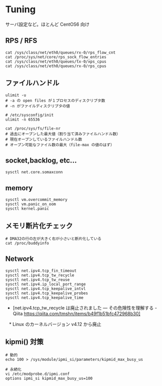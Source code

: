 # Tuning

サーバ設定など。ほとんど CentOS6 向け

## RPS / RFS

```
cat /sys/class/net/eth0/queues/rx-0/rps_flow_cnt
cat /proc/sys/net/core/rps_sock_flow_entries
cat /sys/class/net/eth0/queues/tx-0/xps_cpus
cat /sys/class/net/eth0/queues/rx-0/rps_cpus
```

## ファイルハンドル

```
ulimit -u
# -a の open files が１プロセスのディスクリプタ数
# -n がファイルディスクリプタの値

# /etc/sysconfig/init
ulimit -n 65536

cat /proc/sys/fs/file-nr
# 過去にオープンした最大値（割り当て済みファイルハンドル数）
# 現在オープンしているファイルハンドル数
# オープン可能なファイル数の最大（file-max の値のはず）
```

## socket,backlog, etc...

```
sysctl net.core.somaxconn
```

## memory

```
sysctl vm.overcommit_memory
sysctl vm.panic_on_oom
sysctl kernel.panic
```

## メモリ断片化チェック

```
# DMA32の行の左が大きく右が小さいと断片化している
cat /proc/buddyinfo
```

## Network

```
sysctl net.ipv4.tcp_fin_timeout
sysctl net.ipv4.tcp_tw_recycle
sysctl net.ipv4.tcp_tw_reuse
sysctl net.ipv4.ip_local_port_range
sysctl net.ipv4.tcp_keepalive_intvl
sysctl net.ipv4.tcp_keepalive_probes
sysctl net.ipv4.tcp_keepalive_time
```

* [net.ipv4.tcp_tw_recycle は廃止されました ― その危険性を理解する - Qiita https://qiita.com/tmshn/items/b49f1b51bfc472968b30]

    * Linux のカーネルバージョン v4.12 から廃止

## kipmi() 対策

```
# 動的
echo 100 > /sys/module/ipmi_si/parameters/kipmid_max_busy_us

# 永続化
vi /etc/modprobe.d/ipmi.conf
options ipmi_si kipmid_max_busy_us=100
```
